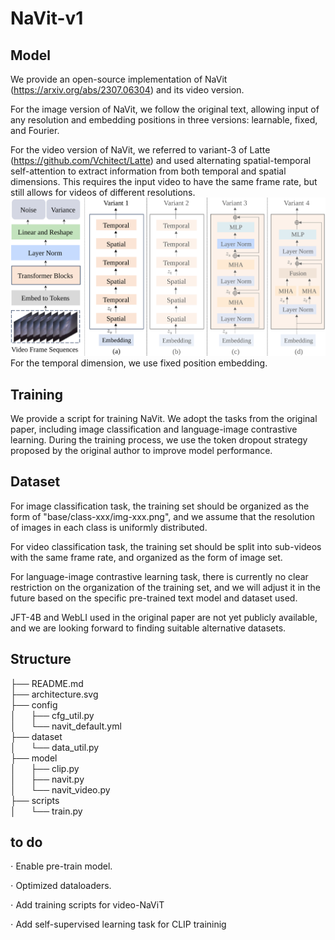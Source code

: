 # NaVit-v1
## Model
We provide an open-source implementation of NaVit (https://arxiv.org/abs/2307.06304) and
its video version. 

For the image version of NaVit, we follow the original text,
allowing input of any resolution and embedding positions in three versions:
learnable, fixed, and Fourier.

For the video version of NaVit, we referred to variant-3 of Latte (https://github.com/Vchitect/Latte) and used alternating spatial-temporal self-attention to extract information from both temporal and spatial dimensions.
This requires the input video to have the same frame rate,
but still allows for videos of different resolutions.
![img](.\navit\architecture.svg)
For the temporal dimension, we use fixed position embedding.
## Training
We provide a script for training NaVit. We adopt the tasks from the original paper,
including image classification and language-image contrastive learning.
During the training process, we use the token dropout strategy proposed by the original author to improve model performance.
## Dataset
For image classification task, the training set should be organized as the form of "base/class-xxx/img-xxx.png",
and we assume that the resolution of images in each class is uniformly distributed.

For video classification task, the training set should be split into sub-videos with the same frame rate, and
 organized as the form of image set.

For language-image contrastive learning task, there is currently no clear restriction on the organization of the training set,
and we will adjust it in the future based on the specific pre-trained text model and dataset used.

JFT-4B and WebLI used in the original paper are not yet publicly available,
and we are looking forward to finding suitable alternative datasets.
## Structure 
├── README.md  
├── architecture.svg  
├── config  
│&nbsp;&nbsp;&nbsp;&nbsp;&nbsp;&nbsp;├── cfg_util.py  
│&nbsp;&nbsp;&nbsp;&nbsp;&nbsp;&nbsp;└── navit_default.yml  
├── dataset   
│&nbsp;&nbsp;&nbsp;&nbsp;&nbsp;&nbsp;└── data_util.py  
├── model  
│&nbsp;&nbsp;&nbsp;&nbsp;&nbsp;&nbsp;├── clip.py  
│&nbsp;&nbsp;&nbsp;&nbsp;&nbsp;&nbsp;├── navit.py  
│&nbsp;&nbsp;&nbsp;&nbsp;&nbsp;&nbsp;└── navit_video.py  
├── scripts  
│&nbsp;&nbsp;&nbsp;&nbsp;&nbsp;&nbsp;└── train.py
## to do
$\cdot$ Enable pre-train model.

$\cdot$ Optimized dataloaders.

$\cdot$ Add training scripts for video-NaViT

$\cdot$ Add self-supervised learning task for CLIP traininig
